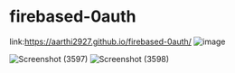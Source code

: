 # firebased-0auth

link:https://aarthi2927.github.io/firebased-0auth/
![image](https://github.com/aarthi2927/firebased-0auth/assets/131766048/d00fcd8d-99e1-4ffd-a04b-05be666acfd6)

![Screenshot (3597)](https://github.com/aarthi2927/firebased-0auth/assets/131766048/c6e88853-8d9b-4f28-8e86-9163691feb2c)
![Screenshot (3598)](https://github.com/aarthi2927/firebased-0auth/assets/131766048/fce58796-1ecf-411d-9b91-6cad0607f647)
